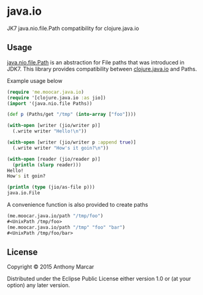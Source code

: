 # java.io

JK7 java.nio.file.Path compatibility for clojure.java.io

## Usage

[java.nio.file.Path](http://docs.oracle.com/javase/7/docs/api/java/nio/file/Path.html)
is an abstraction for File paths that was introduced in JDK7. This
library provides compatibility between
[clojure.java.io](https://clojure.github.io/clojure/clojure.java.io-api.html)
and Paths.

Example usage below

```clojure
(require 'me.moocar.java.io)
(require '[clojure.java.io :as jio])
(import '(java.nio.file Paths))

(def p (Paths/get "/tmp" (into-array ["foo"])))

(with-open [writer (jio/writer p)]
  (.write writer "Hello!\n"))

(with-open [writer (jio/writer p :append true)]
  (.write writer "How's it goin?\n"))

(with-open [reader (jio/reader p)]
  (println (slurp reader)))
Hello!
How's it goin?

(println (type (jio/as-file p)))
java.io.File
```

A convenience function is also provided to create paths

```clojure
(me.moocar.java.io/path "/tmp/foo")
#<UnixPath /tmp/foo>
(me.moocar.java.io/path "/tmp" "foo" "bar")
#<UnixPath /tmp/foo/bar>
```

## License

Copyright © 2015 Anthony Marcar

Distributed under the Eclipse Public License either version 1.0 or (at
your option) any later version.
